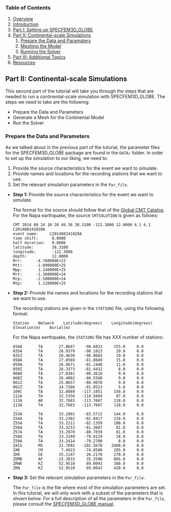 ### Table of Contents
1. [Overview](/index.md)
2. [Introduction](/intro_specfem.md)
3. [Part I: Setting up SPECFEM3D_GLOBE](/setup_specfem3d.md)
4. [Part II: Continental-scale Simulations](/prepare_data.md)
    1. [Prepare the Data and Paramaters](/prepare_data.md)
    2. [Meshing the Model](/generate_mesh.md)
    3. [Running the Solver](/run_solver.md)
5. [Part III: Additional Topics](/partIII.md)
6. [Resources](resources.md)


## Part II: Continental-scale Simulations

This second part of the tutorial will take you through the steps that are
needed to run a continental-scale simulation with SPECFEM3D_GLOBE. The steps we
need to take are the following:
* Prepare the Data and Parameters
* Generate a Mesh for the Continental Model
* Run the Solver

### Prepare the Data and Parameters

As we talked about in the previous part of the tutorial, the parameter files
for the SPECFEM3D_GLOBE package are found in the `DATA/` folder. In order to
set up the simulation to our liking, we need to:

1. Provide the source characteristics for the event we want to simulate.
2. Provide names and locations for the recording stations that we want to use.
3. Set the relevant simulation parameters in the `Par_file`.


* **Step 1:** Provide the source characteristics for the event we want to simulate.

  The format for the source should follow that of the [Global CMT Catalog](http://www.globalcmt.org/).
  For the Napa earthquake, the source `CMTSOLUTION` is given as follows:

      CMT 2014 08 24 10 20 49.36 38.3100 -122.3800 12.0000 6.1 6.1 C201408241020A
      event name:     C201408241020A
      time shift:      0.0000
      half duration:   0.0000
      latitude:        38.3100
      longitude:       -122.3800
      depth:           12.0000
      Mrr:      -4.760000E+23
      Mtt:      -1.090000E+25
      Mpp:       1.140000E+25
      Mrt:      -1.360000E+24
      Mrp:      -2.500000E+24
      Mtp:       1.120000E+25


* **Step 2:** Provide the names and locations for the recording stations that
  we want to use.

  The recording stations are given in the `STATIONS` file, using the following
  format:

      Station    Network    Latitude(degrees)    Longitude(degrees)    Elevation(m)    Burial(m)

  For the Napa earthquake, the `STATIONS` file has XXX number of stations:

      034A       TA       27.0647    -98.6833     155.0     0.0
      035A       TA       26.9379    -98.1023      29.0     0.0
      035Z       TA       26.4630    -98.0683      19.0     0.0
      058A       TA       27.0569    -81.8049      15.0     0.0
      059A       TA       26.9671    -81.1440      11.0     0.0
      059Z       TA       26.3373    -81.4432       8.0     0.0
      060A       TA       27.0361    -80.3618       9.0     0.0
      060Z       TA       26.4062    -80.5560       9.0     0.0
      061Z       TA       25.8657    -80.9070       9.0     0.0
      062Z       TA       24.7266    -81.0523       5.0     0.0
      109C       TA       32.8889   -117.1051     150.0     0.0
      112A       TA       32.5356   -114.5804      87.0     0.0
      113A       AR       32.7683   -113.7667     118.0     0.0
      113A       TA       32.7683   -113.7667     118.0     0.0
      ...
      Z53A       TA       33.2801    -83.5713     144.0     0.0
      Z54A       TA       33.2362    -82.8417     134.0     0.0
      Z55A       TA       33.2211    -82.1359     100.0     0.0
      Z56A       TA       33.3253    -81.3687      81.0     0.0
      Z57A       TA       33.2970    -80.7039      81.0     0.0
      Z58A       TA       33.3349    -79.8129      18.0     0.0
      Z59A       TA       33.2414    -79.2780       8.0     0.0
      ZAIG       MX       22.7692   -102.5670    2408.0     0.0
      ZAR        CM        7.4923    -74.8580     205.0     0.0
      ZKR        GE       35.1147     26.2170     270.0     0.0
      ZOMB       AF      -15.3833     35.3500     885.0     0.0
      ZRNK       KZ       52.9510     69.0043     380.0     0.0
      ZRN        KZ       52.9510     69.0043     420.0     0.0

* **Step 3:** Set the relevant simulation parameters in the `Par_file`.

  The `Par_file` is the file where most of the simulation parameters are set.
  In this tutorial, we will only work with a subset of the parameters that is
  shown below. For a full description of all the parameters in the `Par_file`,
  please consult the [SPECFEM3D_GLOBE manual](http://specfem3d-globe.readthedocs.io/en/latest/).
